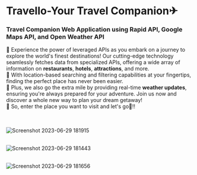 # Travello-Your Travel Companion✈
### Travel Companion Web Application using  Rapid API, Google Maps API, and Open Weather API

📍 Experience the power of leveraged APIs as you embark on a journey to explore the world's finest destinations! Our cutting-edge technology seamlessly fetches data 
    from specialized APIs, offering a wide array of information on **restaurants**, **hotels**, **attractions**, and more.<br>
📍 With location-based searching and filtering capabilities at your fingertips, finding the perfect place has never been easier. <br>
📍 Plus, we also go the extra mile by providing real-time **weather updates**, ensuring you're always prepared for your adventure. Join us now and discover a whole 
    new way to plan your dream getaway!<br>
📍 So, enter the place you want to visit and let's go🚀!!<br>
  <br>
  <br>
 
  ![Screenshot 2023-06-29 181915](https://github.com/Rashmisingh-18/Travello-Your_Travel_Companion/assets/90052358/57a79912-d1a1-4ec0-bd4d-a9350e54ba1f)
  <br>

  <br>![Screenshot 2023-06-29 181443](https://github.com/Rashmisingh-18/Travello-Your_Travel_Companion/assets/90052358/0e630450-895e-47de-b35d-e14f10627129)
  <br>
  
  <br>![Screenshot 2023-06-29 181656](https://github.com/Rashmisingh-18/Travello-Your_Travel_Companion/assets/90052358/b7dc76e0-4803-42c8-a681-4d5a6f1a3efb)



